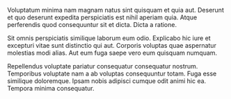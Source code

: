 Voluptatum minima nam magnam natus sint quisquam et quia aut. Deserunt et quo deserunt expedita perspiciatis est nihil aperiam quia. Atque perferendis quod consequuntur sit et dicta. Dicta a ratione.
 Sit omnis perspiciatis similique laborum eum odio. Explicabo hic iure et excepturi vitae sunt distinctio qui aut. Corporis voluptas quae aspernatur molestias modi alias. Aut eum fuga saepe vero eum quisquam numquam.
 Repellendus voluptate pariatur consequatur consequatur nostrum. Temporibus voluptate nam a ab voluptas consequuntur totam. Fuga esse similique doloremque. Ipsam nobis adipisci cumque odit animi hic ea. Tempora minima consequatur.